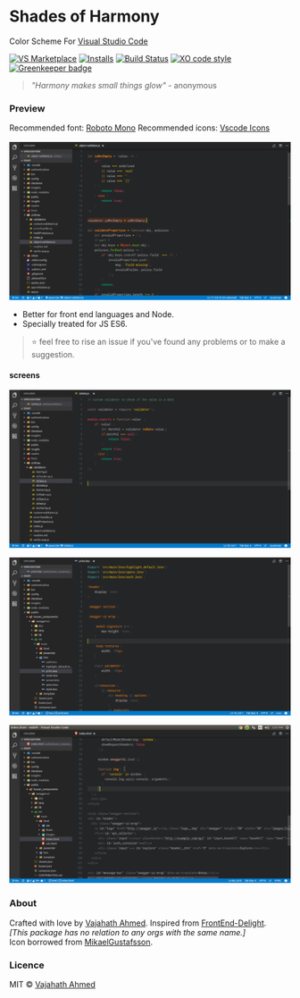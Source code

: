 # Shades of Harmony

Color Scheme For [Visual Studio Code](https://code.visualstudio.com/)

[![VS Marketplace](https://vsmarketplacebadge.apphb.com/version/vajahath-ahmed.shades-of-harmony.svg)](https://marketplace.visualstudio.com/items?itemName=vajahath-ahmed.shades-of-harmony)
[![Installs](https://vsmarketplacebadge.apphb.com/installs/vajahath-ahmed.shades-of-harmony.svg)](https://marketplace.visualstudio.com/items?itemName=vajahath-ahmed.shades-of-harmony)
[![Build Status](https://travis-ci.org/vajahath/shades-of-harmony.svg?branch=master)](https://travis-ci.org/vajahath/shades-of-harmony)
[![XO code style](https://img.shields.io/badge/code_style-XO-5ed9c7.svg)](https://github.com/sindresorhus/xo)
[![Greenkeeper badge](https://badges.greenkeeper.io/vajahath/shades-of-harmony.svg)](https://greenkeeper.io/)

> _"Harmony makes small things glow"_  - anonymous

### Preview
Recommended font: [Roboto Mono](https://fonts.google.com/specimen/Roboto+Mono)
Recommended icons: [Vscode Icons](https://marketplace.visualstudio.com/items?itemName=robertohuertasm.vscode-icons)<br><br>
![preview](https://github.com/vajahath/shades-of-harmony/blob/master/media/shades%201.png?raw=true)

 - Better for front end languages and Node.
 - Specially treated for JS ES6.

> :star: feel free to rise an issue if you've found any problems or to make a suggestion.

#### screens

![enter image description here](https://github.com/vajahath/shades-of-harmony/blob/master/media/shades%202.png?raw=true)

![enter image description here](https://github.com/vajahath/shades-of-harmony/blob/master/media/shades%203.png?raw=true)

![enter image description here](https://github.com/vajahath/shades-of-harmony/blob/master/media/shades%204.png?raw=true)

### About
Crafted with love by [Vajahath Ahmed](https://twitter.com/vajahath7). Inspired from [FrontEnd-Delight](https://github.com/bernatfortet/sublime-frontend-delight).<br>
_[This package has no relation to any orgs with the same name.]_<br>
Icon borrowed from [MikaelGustafsson](https://dribbble.com/MikaelGustafsson).

### Licence
MIT &copy; [Vajahath Ahmed](https://twitter.com/vajahath7)
